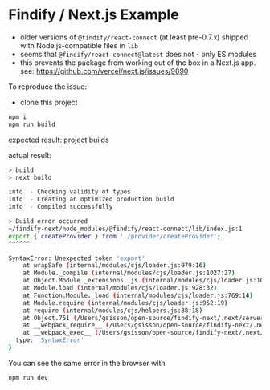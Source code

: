 # Findify / Next.js Example

- older versions of `@findify/react-connect` (at least pre-0.7.x) shipped with Node.js-compatible files in `lib`
- seems that `@findify/react-connect@latest` does not - only ES modules
- this prevents the package from working out of the box in a Next.js app. see: https://github.com/vercel/next.js/issues/9890

To reproduce the issue:

- clone this project

```sh
npm i
npm run build
```

expected result: project builds

actual result:

```sh
> build
> next build

info  - Checking validity of types
info  - Creating an optimized production build
info  - Compiled successfully

> Build error occurred
~/findify-next/node_modules/@findify/react-connect/lib/index.js:1
export { createProvider } from './provider/createProvider';
^^^^^^

SyntaxError: Unexpected token 'export'
    at wrapSafe (internal/modules/cjs/loader.js:979:16)
    at Module._compile (internal/modules/cjs/loader.js:1027:27)
    at Object.Module._extensions..js (internal/modules/cjs/loader.js:1092:10)
    at Module.load (internal/modules/cjs/loader.js:928:32)
    at Function.Module._load (internal/modules/cjs/loader.js:769:14)
    at Module.require (internal/modules/cjs/loader.js:952:19)
    at require (internal/modules/cjs/helpers.js:88:18)
    at Object.751 (/Users/gsisson/open-source/findify-next/.next/server/pages/index.js:49:39)
    at __webpack_require__ (/Users/gsisson/open-source/findify-next/.next/server/webpack-runtime.js:25:42)
    at __webpack_exec__ (/Users/gsisson/open-source/findify-next/.next/server/pages/index.js:245:39) {
  type: 'SyntaxError'
}
```

You can see the same error in the browser with

```sh
npm run dev
```
